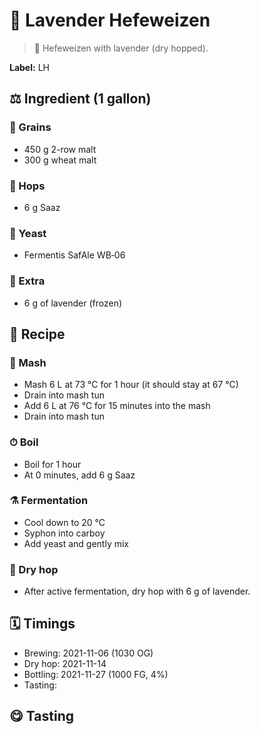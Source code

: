 # 🍇 Lavender Hefeweizen

> 📝 Hefeweizen with lavender (dry hopped).

**Label:** LH

##  ⚖️ Ingredient (1 gallon)

### 🌾 Grains

* 450 g 2-row malt
* 300 g wheat malt

### 🌿 Hops

* 6 g Saaz

### 🧫 Yeast

* Fermentis SafAle WB‑06

### 🍃 Extra

* 6 g of lavender (frozen)

## 📖 Recipe

### 🚰 Mash

* Mash 6 L at 73 °C for 1 hour (it should stay at 67 °C)
* Drain into mash tun
* Add 6 L at 76 °C for 15 minutes into the mash
* Drain into mash tun

### ⏱  Boil

* Boil for 1 hour
* At 0 minutes, add 6 g Saaz

### ⚗️ Fermentation

* Cool down to 20 °C
* Syphon into carboy
* Add yeast and gently mix

### 🌵 Dry hop

* After active fermentation, dry hop with 6 g of lavender.

## 🗓 Timings

* Brewing: 2021-11-06 (1030 OG)
* Dry hop: 2021-11-14
* Bottling: 2021-11-27 (1000 FG, 4%)
* Tasting:

## 😋 Tasting
